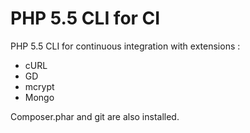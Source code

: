 PHP 5.5 CLI for CI
==================

PHP 5.5 CLI for continuous integration with extensions :

* cURL
* GD
* mcrypt
* Mongo

Composer.phar and git are also installed.
